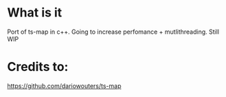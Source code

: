 # What is it
Port of ts-map in c++.
Going to increase perfomance + mutlithreading.
Still WIP

# Credits to:
https://github.com/dariowouters/ts-map
